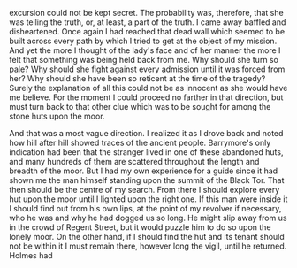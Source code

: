 excursion could not be kept secret. The probability was, therefore, that
she was telling the truth, or, at least, a part of the truth. I came
away baffled and disheartened. Once again I had reached that dead wall
which seemed to be built across every path by which I tried to get at
the object of my mission. And yet the more I thought of the lady's face
and of her manner the more I felt that something was being held back
from me. Why should she turn so pale? Why should she fight against every
admission until it was forced from her? Why should she have been so
reticent at the time of the tragedy? Surely the explanation of all this
could not be as innocent as she would have me believe. For the moment I
could proceed no farther in that direction, but must turn back to that
other clue which was to be sought for among the stone huts upon the
moor.

And that was a most vague direction. I realized it as I drove back and
noted how hill after hill showed traces of the ancient people.
Barrymore's only indication had been that the stranger lived in one of
these abandoned huts, and many hundreds of them are scattered throughout
the length and breadth of the moor. But I had my own experience for a
guide since it had shown me the man himself standing upon the summit of
the Black Tor. That then should be the centre of my search. From there I
should explore every hut upon the moor until I lighted upon the right
one. If this man were inside it I should find out from his own lips, at
the point of my revolver if necessary, who he was and why he had dogged
us so long. He might slip away from us in the crowd of Regent Street,
but it would puzzle him to do so upon the lonely moor. On the other
hand, if I should find the hut and its tenant should not be within it I
must remain there, however long the vigil, until he returned. Holmes had
